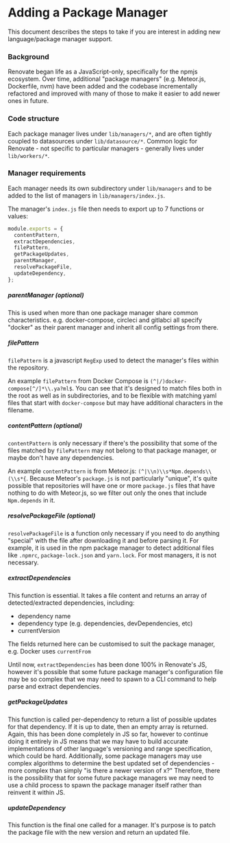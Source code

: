 # Adding a Package Manager

This document describes the steps to take if you are interest in adding new language/package manager support.

### Background

Renovate began life as a JavaScript-only, specifically for the npmjs ecosystem. 
Over time, additional "package managers" (e.g. Meteor.js, Dockerfile, nvm) have been added and the codebase incrementally refactored and improved with many of those to make it easier to add newer ones in future.

### Code structure

Each package manager lives under `lib/managers/*`, and are often tightly coupled to datasources under `lib/datasource/*`.
Common logic for Renovate - not specific to particular managers - generally lives under `lib/workers/*`.

### Manager requirements

Each manager needs its own subdirectory under `lib/managers` and to be added to the list of managers in `lib/managers/index.js`.

The manager's `index.js` file then needs to export up to 7 functions or values:

```js
module.exports = {
  contentPattern,
  extractDependencies,
  filePattern,
  getPackageUpdates,
  parentManager,
  resolvePackageFile,
  updateDependency,
};
```

##### parentManager (optional)

This is used when more than one package manager share common characteristics. e.g. docker-compose, circleci and gitlabci all specify "docker" as their parent manager and inherit all config settings from there.

##### filePattern

`filePattern` is a javascript `RegExp` used to detect the manager's files within the repository. 

An example `filePattern` from Docker Compose is `(^|/)docker-compose[^/]*\\.ya?ml$`. You can see that it's designed to match files both in the root as well as in subdirectories, and to be flexible with matching yaml files that start with `docker-compose` but may have additional characters in the filename.

##### contentPattern (optional)

`contentPattern` is only necessary if there's the possibility that some of the files matched by `filePattern` may not belong to that package manager, or maybe don't have any dependencies.

An example `contentPattern` is from Meteor.js: `(^|\\n)\\s*Npm.depends\\(\\s*{`. Because Meteor's `package.js` is not particularly "unique", it's quite possible that repositories will have one or more `package.js` files that have nothing to do with Meteor.js, so we filter out only the ones that include `Npm.depends` in it.

##### resolvePackageFile (optional)

`resolvePackageFile` is a function only necessary if you need to do anything "special" with the file after downloading it and before parsing it.
For example, it is used in the npm package manager to detect additional files like `.npmrc`, `package-lock.json` and `yarn.lock`.
For most managers, it is not necessary.

##### extractDependencies

This function is essential. It takes a file content and returns an array of detected/extracted dependencies, including:

- dependency name
- dependency type (e.g. dependencies, devDependencies, etc)
- currentVersion

The fields returned here can be customised to suit the package manager, e.g. Docker uses `currentFrom`

Until now, `extractDependencies` has been done 100% in Renovate's JS, however it's possible that some future package manager's configuration file may be so complex that we may need to spawn to a CLI command to help parse and extract dependencies.

##### getPackageUpdates

This function is called per-dependency to return a list of possible updates for that dependency. If it is up to date, then an empty array is returned.
Again, this has been done completely in JS so far, however to continue doing it entirely in JS means that we may have to build accurate implementations of other language's versioning and range specification, which could be hard.
Additionally, some package managers may use complex algorithms to determine the best updated set of dependencies - more complex than simply "is there a newer version of x?"
Therefore, there is the possibility that for some future package managers we may need to use a child process to spawn the package manager itself rather than reinvent it within JS.

##### updateDependency

This function is the final one called for a manager. It's purpose is to patch the package file with the new version and return an updated file.
